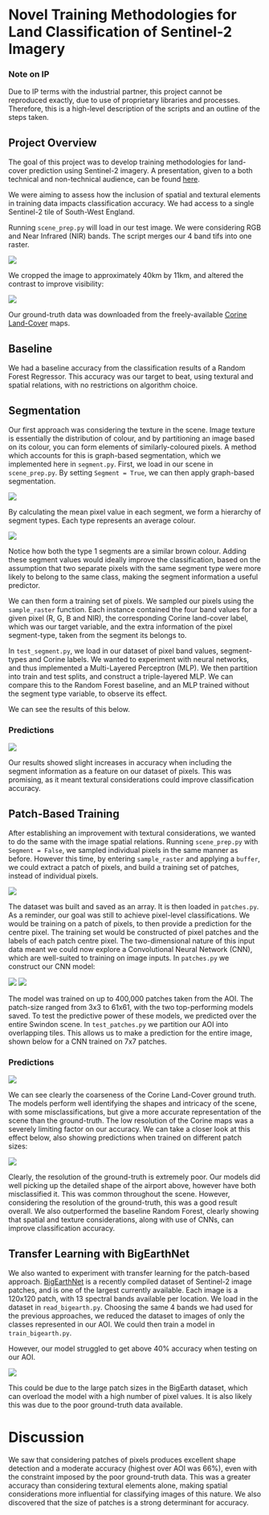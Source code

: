 # Novel Training Methodologies for Land Classification of Sentinel-2 Imagery

### Note on IP

Due to IP terms with the industrial partner, this project cannot be reproduced exactly, due to use of proprietary libraries and processes. Therefore, this is a high-level description of the scripts and an outline of the steps taken. 

## Project Overview

The goal of this project was to develop training methodologies for land-cover prediction using Sentinel-2 imagery. A presentation, given to a both technical and non-technical audience, can be found [here](presentation.pdf).

We were aiming to assess how the inclusion of spatial and textural elements in training data impacts classification accuracy. We had access to a single Sentinel-2 tile of South-West England.

Running ```scene_prep.py``` will load in our test image. We were considering RGB and Near Infrared (NIR) bands. The script merges our 4 band tifs into one raster.  

![](plots/s2_aoi1.png)

We cropped the image to approximately 40km by 11km, and altered the contrast to improve visibility:

![](plots/s2_newaoi.png)

Our ground-truth data was downloaded from the freely-available [Corine Land-Cover](https://land.copernicus.eu/pan-european/corine-land-cover) maps.

## Baseline

We had a baseline accuracy from the classification results of a Random Forest Regressor. This accuracy was our target to beat, using textural and spatial relations, with no restrictions on algorithm choice. 

## Segmentation 

Our first approach was considering the texture in the scene. Image texture is essentially the distribution of colour, and by partitioning an image based on its colour, you can form elements of similarly-coloured pixels. A method which accounts for this is graph-based segmentation, which we implemented here in ```segment.py```. First, we load in our scene in ```scene_prep.py```. By setting ```Segment = True```, we can then apply graph-based segmentation. 

![](plots/s2_seg1.png)

By calculating the mean pixel value in each segment, we form a hierarchy of segment types. Each type represents an average colour. 

![](/plots/s2_seg2.png)

Notice how both the type 1 segments are a similar brown colour. Adding these segment values would ideally improve the classification, based on the assumption that two separate pixels with the same segment type were more
likely to belong to the same class, making the segment information a useful predictor. 

We can then form a training set of pixels. We sampled our pixels using the ```sample_raster``` function. Each instance contained the four band values for a given pixel (R, G, B and NIR), the corresponding Corine land-cover label, which was our target variable, and the extra information of the pixel segment-type, taken from the segment its belongs to. 

In ```test_segment.py```, we load in our dataset of pixel band values, segment-types and Corine labels. We wanted to experiment with neural networks, and thus implemented a Multi-Layered Perceptron (MLP). We then partition into train and test splits, and construct a triple-layered MLP. We can compare this to the Random Forest baseline, and an MLP trained without the segment type variable, to observe its effect.

We can see the results of this below.

### Predictions

![](/plots/s2_segresults.png)

Our results showed slight increases in accuracy when including the segment information as a feature on our dataset of pixels. This was promising, as it meant textural considerations could improve classification accuracy. 

## Patch-Based Training 

After establishing an improvement with textural considerations, we wanted to do the same with the image spatial relations. Running ```scene_prep.py``` with ```Segment = False```, we sampled individual pixels in the same manner as before. However this time, by entering ```sample_raster``` and applying a ```buffer```, we could extract a patch of pixels, and build a training set of patches, instead of individual pixels. 

![](/plots/s2_patch1.png)

The dataset was built and saved as an array. It is then loaded in ```patches.py```. As a reminder, our goal was still to achieve pixel-level classifications. We would be training on a patch of pixels, to then provide a prediction for the centre pixel. The training set would be constructed of pixel patches and the labels of each patch centre pixel. The two-dimensional nature of this input data meant we could now explore a Convolutional Neural Network (CNN), which are well-suited to training on image inputs. In ```patches.py``` we construct our CNN model:

![](/plots/s2_patchcnn.png)
![](/plots/s2_patchtables.png)

The model was trained on up to 400,000 patches taken from the AOI. The patch-size ranged from 3x3 to 61x61, with the two top-performing models saved. To test the predictive power of these models, we predicted over the entire Swindon scene. In ```test_patches.py``` we partition our AOI into overlapping tiles. This allows us to make a prediction for the entire image, shown below for a CNN trained on 7x7 patches.

### Predictions

![](/plots/s2_patchpreds1.png)

We can see clearly the coarseness of the Corine Land-Cover ground truth. The models perform well identifying the shapes and intricacy of the scene, with some misclassifications, but give a more accurate representation of the scene than the ground-truth. The low resolution of the Corine maps was a severely limiting factor on our accuracy. We can take a closer look at this effect below, also showing predictions when trained on different patch sizes: 

![](/plots/s2_patchcomp2.png)

Clearly, the resolution of the ground-truth is extremely poor. Our models did well picking up the detailed shape of the airport above, however have both misclassified it. This was common throughout the scene. However, considering the resolution of the ground-truth, this was a good result overall. We also outperformed the baseline Random Forest, clearly showing that spatial and texture considerations, along with use of CNNs, can improve classification accuracy.

## Transfer Learning with BigEarthNet

We also wanted to experiment with transfer learning for the patch-based approach. [BigEarthNet](http://bigearth.net/) is a recently compiled dataset of Sentinel-2 image patches, and is one of the largest currently available. Each image is a 120x120 patch, with 13 spectral bands available per location. We load in the dataset in ```read_bigearth.py```. Choosing the same 4 bands we had used for the previous approaches, we reduced the dataset to images of only the classes represented in our AOI. We could then train a model in ```train_bigearth.py```. 

However, our model struggled to get above 40% accuracy when testing on our AOI. 

![](/plots/s2_bigearth.png)

This could be due to the large patch sizes in the BigEarth dataset, which can overload the model with a high number of pixel values. It is also likely this was due to the poor ground-truth data available.

# Discussion 

We saw that considering patches of pixels produces excellent shape detection and a moderate accuracy (highest over AOI was 66%), even with the constraint imposed by the poor ground-truth data. This was a greater accuracy than considering textural elements alone, making spatial considerations more influential for classifying images of this nature. We also discovered that the size of patches is a strong determinant for accuracy.
